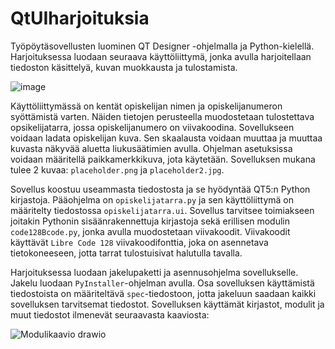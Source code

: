# QtUIharjoituksia
Työpöytäsovellusten luominen QT Designer -ohjelmalla ja Python-kielellä. Harjoituksessa luodaan seuraava käyttöliittymä, jonka avulla harjoitellaan tiedoston käsittelyä, kuvan muokkausta ja tulostamista. 

![image](https://user-images.githubusercontent.com/24242044/173568229-3306546c-1157-4d33-8bfe-a340ac0bbfc4.png)

Käyttöliittymässä on kentät opiskelijan nimen ja opiskelijanumeron syöttämistä varten. Näiden tietojen perusteella muodostetaan tulostettava opsikelijatarra, jossa opiskelijanumero on viivakoodina. Sovellukseen voidaan ladata opiskelijan kuva. Sen skaalausta voidaan muuttaa ja muuttaa kuvasta näkyvää aluetta liukusäätimien avulla. Ohjelman asetuksissa voidaan määritellä paikkamerkkikuva, jota käytetään. Sovelluksen mukana tulee 2 kuvaa: `placeholder.png` ja `placeholder2.jpg`.

Sovellus koostuu useammasta tiedostosta ja se hyödyntää QT5:n Python kirjastoja. Pääohjelma on `opiskelijatarra.py` ja sen käyttöliittymä on määritelty tiedostossa `opiskelijatarra.ui`. Sovellus tarvitsee toimiakseen joitakin Pythonin sisäänrakennettuja kirjastoja sekä erillisen modulin `code128Bcode.py`, jonka avulla muodostetaan viivakoodit. Viivakoodit käyttävät `Libre Code 128` viivakoodifonttia, joka on asennetava tietokoneeseen, jotta tarrat tulostuisivat halutulla tavalla.

Harjoituksessa luodaan jakelupaketti ja asennusohjelma sovellukselle. Jakelu luodaan `PyInstaller`-ohjelman avulla. Osa sovelluksen käyttämistä tiedostoista on määriteltävä `spec`-tiedostoon, jotta jakeluun saadaan kaikki sovelluksen tarvitsemat tiedostot. Sovelluksen käyttämät kirjastot, modulit ja muut tiedostot ilmenevät seuraavasta kaaviosta:


![Modulikaavio drawio](https://user-images.githubusercontent.com/24242044/173565805-f2753b71-478e-41c9-af56-f56eb65d0568.png)
